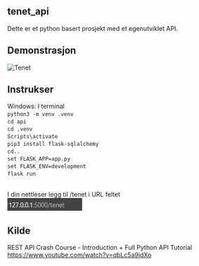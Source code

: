 ## tenet_api
Dette er et python basert prosjekt med et egenutviklet API.

## Demonstrasjon
 ![Tenet](demo.gif)

## Instrukser
Windows: I terminal <br> 
`python3 -m venv .venv`<br>
`cd api `<br>
`cd .venv`<br>
`Scripts\activate`<br>
`pip3 install flask-sqlalchemy`<br>
`cd..`<br>
`set FLASK_APP=app.py`<br>
`set FLASK_ENV=development`<br>
`flask run`
<br>
<br>

I din nettleser legg til /tenet i URL feltet<br>
<img src="https://github.com/AndersKoo/tenet_api/blob/main/tenet_url.jpg" alt="alternatetext" width="170" height="29"><br>

## Kilde
REST API Crash Course - Introduction + Full Python API Tutorial <br>
https://www.youtube.com/watch?v=qbLc5a9jdXo <br>

